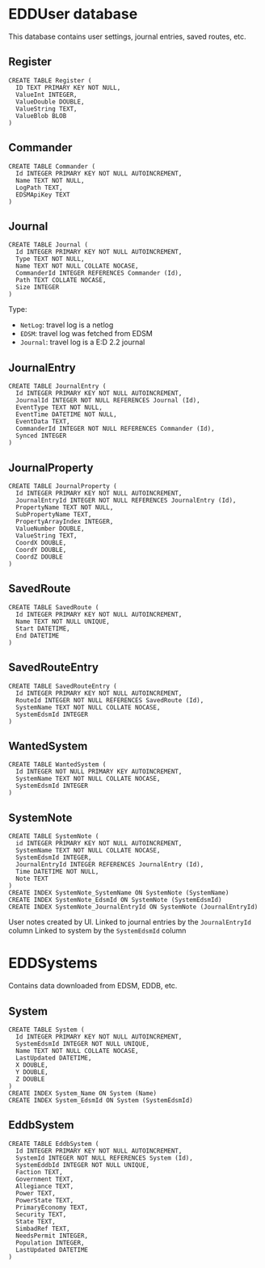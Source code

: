 # EDDUser database

This database contains user settings, journal entries, saved routes, etc.

## Register
```
CREATE TABLE Register (
  ID TEXT PRIMARY KEY NOT NULL, 
  ValueInt INTEGER, 
  ValueDouble DOUBLE, 
  ValueString TEXT, 
  ValueBlob BLOB
)
```

## Commander
```
CREATE TABLE Commander (
  Id INTEGER PRIMARY KEY NOT NULL AUTOINCREMENT,
  Name TEXT NOT NULL,
  LogPath TEXT,
  EDSMApiKey TEXT
)
```

## Journal
```
CREATE TABLE Journal (
  Id INTEGER PRIMARY KEY NOT NULL AUTOINCREMENT,
  Type TEXT NOT NULL,
  Name TEXT NOT NULL COLLATE NOCASE,
  CommanderId INTEGER REFERENCES Commander (Id),
  Path TEXT COLLATE NOCASE,
  Size INTEGER
)
```

Type:
* `NetLog`: travel log is a netlog
* `EDSM`: travel log was fetched from EDSM
* `Journal`: travel log is a E:D 2.2 journal

## JournalEntry
```
CREATE TABLE JournalEntry (
  Id INTEGER PRIMARY KEY NOT NULL AUTOINCREMENT,
  JournalId INTEGER NOT NULL REFERENCES Journal (Id),
  EventType TEXT NOT NULL,
  EventTime DATETIME NOT NULL,
  EventData TEXT,
  CommanderId INTEGER NOT NULL REFERENCES Commander (Id),
  Synced INTEGER
)
```

## JournalProperty
```
CREATE TABLE JournalProperty (
  Id INTEGER PRIMARY KEY NOT NULL AUTOINCREMENT,
  JournalEntryId INTEGER NOT NULL REFERENCES JournalEntry (Id),
  PropertyName TEXT NOT NULL,
  SubPropertyName TEXT,
  PropertyArrayIndex INTEGER,
  ValueNumber DOUBLE,
  ValueString TEXT,
  CoordX DOUBLE,
  CoordY DOUBLE,
  CoordZ DOUBLE
)
```

## SavedRoute
```
CREATE TABLE SavedRoute (
  Id INTEGER PRIMARY KEY NOT NULL AUTOINCREMENT,
  Name TEXT NOT NULL UNIQUE,
  Start DATETIME,
  End DATETIME
)
```

## SavedRouteEntry
```
CREATE TABLE SavedRouteEntry (
  Id INTEGER PRIMARY KEY NOT NULL AUTOINCREMENT,
  RouteId INTEGER NOT NULL REFERENCES SavedRoute (Id),
  SystemName TEXT NOT NULL COLLATE NOCASE,
  SystemEdsmId INTEGER
)
```

## WantedSystem
```
CREATE TABLE WantedSystem (
  Id INTEGER NOT NULL PRIMARY KEY AUTOINCREMENT,
  SystemName TEXT NOT NULL COLLATE NOCASE,
  SystemEdsmId INTEGER
)
```

## SystemNote
```
CREATE TABLE SystemNote (
  id INTEGER PRIMARY KEY NOT NULL AUTOINCREMENT, 
  SystemName TEXT NOT NULL COLLATE NOCASE,
  SystemEdsmId INTEGER,
  JournalEntryId INTEGER REFERENCES JournalEntry (Id),
  Time DATETIME NOT NULL, 
  Note TEXT
)
CREATE INDEX SystemNote_SystemName ON SystemNote (SystemName)
CREATE INDEX SystemNote_EdsmId ON SystemNote (SystemEdsmId)
CREATE INDEX SystemNote_JournalEntryId ON SystemNote (JournalEntryId)
```

User notes created by UI.
Linked to journal entries by the `JournalEntryId` column
Linked to system by the `SystemEdsmId` column

# EDDSystems

Contains data downloaded from EDSM, EDDB, etc.

## System
```
CREATE TABLE System (
  Id INTEGER PRIMARY KEY NOT NULL AUTOINCREMENT,
  SystemEdsmId INTEGER NOT NULL UNIQUE,
  Name TEXT NOT NULL COLLATE NOCASE,
  LastUpdated DATETIME,
  X DOUBLE,
  Y DOUBLE,
  Z DOUBLE
)
CREATE INDEX System_Name ON System (Name)
CREATE INDEX System_EdsmId ON System (SystemEdsmId)
```

## EddbSystem
```
CREATE TABLE EddbSystem (
  Id INTEGER PRIMARY KEY NOT NULL AUTOINCREMENT,
  SystemId INTEGER NOT NULL REFERENCES System (Id),
  SystemEddbId INTEGER NOT NULL UNIQUE,
  Faction TEXT,
  Government TEXT,
  Allegiance TEXT,
  Power TEXT,
  PowerState TEXT,
  PrimaryEconomy TEXT,
  Security TEXT,
  State TEXT,
  SimbadRef TEXT,
  NeedsPermit INTEGER,
  Population INTEGER,
  LastUpdated DATETIME
)
```